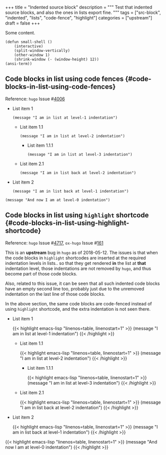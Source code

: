 +++
title = "Indented source block"
description = """
  Test that indented source blocks, and also the ones in lists export
  fine.
  """
tags = ["src-block", "indented", "lists", "code-fence", "highlight"]
categories = ["upstream"]
draft = false
+++

Some content.

```emacs-lisp
(defun small-shell ()
    (interactive)
    (split-window-vertically)
    (other-window 1)
    (shrink-window (- (window-height) 12))
(ansi-term))
```


## Code blocks in list using code fences {#code-blocks-in-list-using-code-fences}

Reference: `hugo` Issue #[4006](https://github.com/gohugoio/hugo/issues/4006)

-   List item 1

    ```emacs-lisp
    (message "I am in list at level-1 indentation")
    ```

    -   List item 1.1

        ```emacs-lisp
        (message "I am in list at level-2 indentation")
        ```

        -   List item 1.1.1

            ```emacs-lisp
            (message "I am in list at level-3 indentation")
            ```
    -   List item 2.1

        ```emacs-lisp
        (message "I am in list back at level-2 indentation")
        ```
-   List item 2

    ```emacs-lisp
    (message "I am in list back at level-1 indentation")
    ```

<!--listend-->

```emacs-lisp
(message "And now I am at level-0 indentation")
```


## Code blocks in list using `highlight` shortcode {#code-blocks-in-list-using-highlight-shortcode}

Reference: `hugo` Issue #[4717](https://github.com/gohugoio/hugo/issues/4717), `ox-hugo` Issue #[161](https://github.com/kaushalmodi/ox-hugo/issues/161)

This is an **upstream** bug in `hugo` as of 2018-05-12. The issues is
that when the code blocks in `highlight` shortcodes are inserted at
the required indentation levels in lists.. so that they get rendered
**in** the list at **that** indentation level, those indentations are not
removed by `hugo`, and thus become part of those code blocks.

Also, related to this issue, it can be seen that all such indented
code blocks have an empty second line too, probably just due to the
unremoved indentation on the last line of those code blocks.

In the above section, the same code blocks are code-fenced instead of
using `highlight` shortcode, and the extra indentation is not seen
there.

-   List item 1

    {{< highlight emacs-lisp "linenos=table, linenostart=1" >}}
    (message "I am in list at level-1 indentation")
    {{< /highlight >}}

    -   List item 1.1

        {{< highlight emacs-lisp "linenos=table, linenostart=1" >}}
        (message "I am in list at level-2 indentation")
        {{< /highlight >}}

        -   List item 1.1.1

            {{< highlight emacs-lisp "linenos=table, linenostart=1" >}}
            (message "I am in list at level-3 indentation")
            {{< /highlight >}}
    -   List item 2.1

        {{< highlight emacs-lisp "linenos=table, linenostart=1" >}}
        (message "I am in list back at level-2 indentation")
        {{< /highlight >}}
-   List item 2

    {{< highlight emacs-lisp "linenos=table, linenostart=1" >}}
    (message "I am in list back at level-1 indentation")
    {{< /highlight >}}

<!--listend-->

{{< highlight emacs-lisp "linenos=table, linenostart=1" >}}
(message "And now I am at level-0 indentation")
{{< /highlight >}}
